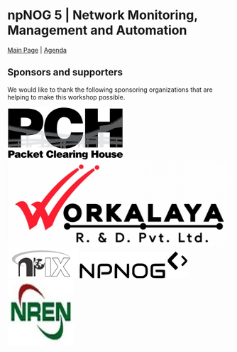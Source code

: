 # **npNOG 5 | Network Monitoring, Management and Automation** #

[Main Page](index.html) | [Agenda](agenda.html)

## **Sponsors and supporters** ##

We would like to thank the following sponsoring organizations that are helping to make this workshop possible.

[![PCH](images/pch_logo.svg "Packet Clearing House (PCH)")](https://pch.net/)
[![workalay](images/workalaya-logo.jpg "Workalaya R and D")](https://workalaya.com/)
[![NPIX](images/npix-logo-small.png "NPIX")](http://www.npix.net.np/)
[![npNOG](images/npnog.png "npNOG")](https://npnog.org.np/)
[![NREN](images/nren.jpg "NREN")](https://nren.net.np/)
